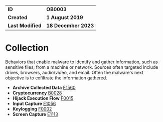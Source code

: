 <table>
<tr>
<td><b>ID</b></td>
<td><b>OB0003</b></td>
</tr>
<td><b>Created</b></td>
<td><b>1 August 2019</b></td>
</tr>
<tr>
<td><b>Last Modified</b></td>
<td><b>18 December 2023</b></td>
</tr>
</table>


# Collection

Behaviors that enable malware to identify and gather information, such as sensitive files, from a machine or network. Sources often targeted include drives, browsers, audio/video, and email. Often the malware's next objective is to exfiltrate the information gathered.

* **Archive Collected Data** [E1560](../collection/archive-collected-data.md)
* **Cryptocurrency** [B0028](../collection/cryptocurrency.md)
* **Hijack Execution Flow** [F0015](../defense-evasion/hijack-execution-flow.md)
* **Input Capture** [E1056](../collection/input-capture.md)
* **Keylogging** [F0002](../collection/keylogging.md)
* **Screen Capture** [E1113](../collection/screen-capture.md)
